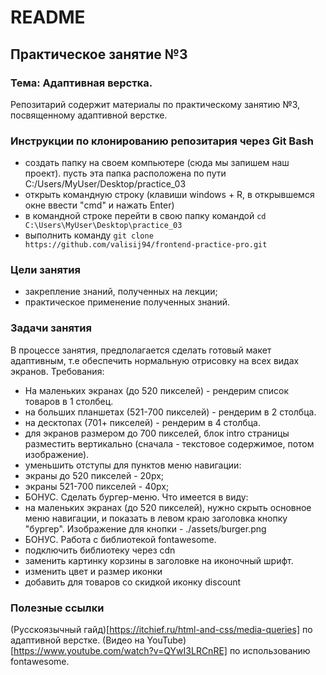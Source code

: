 # README

## Практическое занятие №3

### Тема: Адаптивная верстка.

Репозитарий содержит материалы по практическому занятию №3, посвященному адаптивной верстке.

### Инструкции по клонированию репозитария через Git Bash
- создать папку на своем компьютере (сюда мы запишем наш проект). пусть эта папка расположена по пути C:/Users/MyUser/Desktop/practice_03
- открыть командную строку (клавиши windows + R, в открывшемся окне ввести "cmd" и нажать Enter)
- в командной  строке перейти в свою папку командой ```cd C:\Users\MyUser\Desktop\practice_03```
- выполнить команду ```git clone https://github.com/valisij94/frontend-practice-pro.git```


### Цели занятия
- закрепление знаний, полученных на лекции;
- практическое применение полученных знаний.

### Задачи занятия
В процессе занятия, предполагается сделать готовый макет адаптивным, т.е обеспечить нормальную отрисовку на всех видах экранов. Требования:
- На маленьких экранах (до 520 пикселей) - рендерим список товаров в 1 столбец.
- на больших планшетах (521-700 пикселей) - рендерим в 2 столбца.
- на десктопах (701+ пикселей) - рендерим в 4 столбца.
- для экранов размером до 700 пикселей, блок intro страницы разместить вертикально (сначала - текстовое содержимое, потом изображение).
- уменьшить отступы для пунктов меню навигации:
 - экраны до 520 пикселей - 20px;
 - экраны 521-700 пикселей - 40px;
- БОНУС. Сделать бургер-меню. Что имеется в виду:
 - на маленьких экранах (до 520 пикселей), нужно скрыть основное меню навигации, и показать в левом краю заголовка кнопку "бургер". Изображение для кнопки - ./assets/burger.png
- БОНУС. Работа с библиотекой fontawesome.
 - подключить библиотеку через cdn
 - заменить картинку корзины в заголовке на иконочный шрифт.
 - изменить цвет и размер иконки
 - добавить для товаров со скидкой иконку discount

### Полезные ссылки
(Русскоязычный гайд)[https://itchief.ru/html-and-css/media-queries] по адаптивной верстке.
(Видео на YouTube)[https://www.youtube.com/watch?v=QYwI3LRCnRE] по использованию fontawesome.